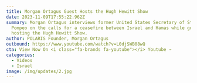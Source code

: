 ```yaml
---
title: Morgan Ortagus Guest Hosts the Hugh Hewitt Show
date: 2023-11-09T17:55:22.962Z
summary: Morgan Ortagus interviews former United States Secretary of State Mike
  Pompeo on the calls for a ceasefire between Israel and Hamas while guest
  hosting the Hugh Hewitt Show.
author: POLARIS Founder, Morgan Ortagus
outbound: https://www.youtube.com/watch?v=L0djSWB08wQ
cta: View Now On <i class="fa-brands fa-youtube"></i> Youtube →
categories:
  - Videos
  - Israel
image: /img/updates/2.jpg
---
```

